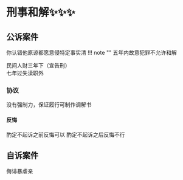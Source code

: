 # 刑事和解✨✨✨
## 公诉案件
你认错他原谅都愿意侵特定事实清
!!! note ""
        五年内故意犯罪不允许和解

民间人财三年下（宣告刑）   
七年过失渎职外
### 协议
没有强制力，保证履行可制作调解书

#### 反悔
酌定不起诉之前反悔可以
酌定不起诉之后反悔不行
## 自诉案件
侮诽暴虐亲